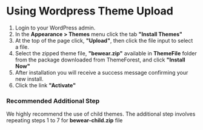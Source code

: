 # Using Wordpress Theme Upload

1. Login to your WordPress admin.
2. In the **Appearance > Themes** menu click the tab **"Install Themes"**
3. At the top of the page click, **"Upload"**, then click the file input to select a file.
4. Select the zipped theme file, **"bewear.zip"** available in **ThemeFile** folder from the package downloaded from ThemeForest, and click **"Install Now"**
5. After installation you will receive a success message confirming your new install.
6. Click the link **"Activate"**

### Recommended Additional Step

We highly recommend the use of child themes. The additional step involves repeating steps 1 to 7 for **bewear-child.zip** file
